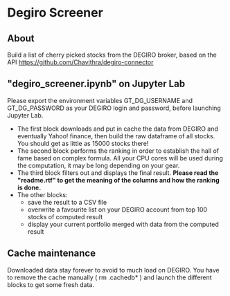# Degiro Screener

## About
Build a list of cherry picked stocks from the DEGIRO broker, based on the API https://github.com/Chavithra/degiro-connector


## "degiro_screener.ipynb" on Jupyter Lab
Please export the environment variables GT_DG_USERNAME and GT_DG_PASSWORD as your DEGIRO login and password, before launching Jupyter Lab.

- The first block downloads and put in cache the data from DEGIRO and eventually Yahoo! finance, then build the raw dataframe of all stocks. You should get as little as 15000 stocks there!
- The second block performs the ranking in order to establish the hall of fame based on complex formula. All your CPU cores will be used during the computation, it may be long depending on your gear.
- The third block filters out and displays the final result. __Please read the "readme.rtf" to get the meaning of the columns and how the ranking is done.__
- The other blocks:
  -   save the result to a CSV file 
  -   overwrite a favourite list on your DEGIRO account from top 100 stocks of computed result
  -   display your current portfolio merged with data from the computed result

## Cache maintenance
Downloaded data stay forever to avoid to much load on DEGIRO. You have to remove the cache manually ( rm .cachedb* ) and launch the different blocks to get some fresh data.
